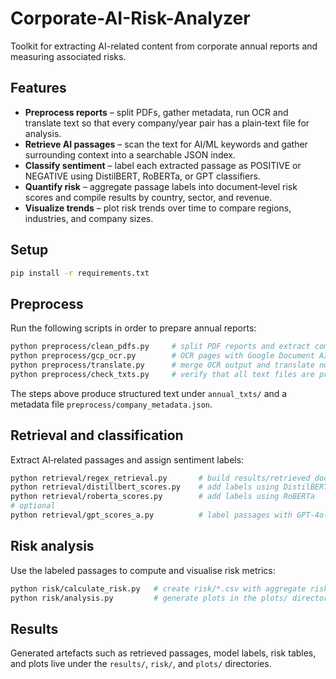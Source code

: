 # Corporate-AI-Risk-Analyzer

Toolkit for extracting AI-related content from corporate annual reports and measuring associated risks.

## Features

- **Preprocess reports** – split PDFs, gather metadata, run OCR and translate text so that every company/year pair has a plain‑text file for analysis.
- **Retrieve AI passages** – scan the text for AI/ML keywords and gather surrounding context into a searchable JSON index.
- **Classify sentiment** – label each extracted passage as POSITIVE or NEGATIVE using DistilBERT, RoBERTa, or GPT classifiers.
- **Quantify risk** – aggregate passage labels into document‑level risk scores and compile results by country, sector, and revenue.
- **Visualize trends** – plot risk trends over time to compare regions, industries, and company sizes.

## Setup

```bash
pip install -r requirements.txt
```

## Preprocess

Run the following scripts in order to prepare annual reports:

```bash
python preprocess/clean_pdfs.py     # split PDF reports and extract company metadata
python preprocess/gcp_ocr.py        # OCR pages with Google Document AI
python preprocess/translate.py      # merge OCR output and translate non‑English text
python preprocess/check_txts.py     # verify that all text files are present
```

The steps above produce structured text under `annual_txts/` and a metadata file `preprocess/company_metadata.json`.

## Retrieval and classification

Extract AI‑related passages and assign sentiment labels:

```bash
python retrieval/regex_retrieval.py       # build results/retrieved_docs.json
python retrieval/distillbert_scores.py    # add labels using DistilBERT
python retrieval/roberta_scores.py        # add labels using RoBERTa
# optional
python retrieval/gpt_scores_a.py          # label passages with GPT‑4o‑mini
```

## Risk analysis

Use the labeled passages to compute and visualise risk metrics:

```bash
python risk/calculate_risk.py   # create risk/*.csv with aggregate risk scores
python risk/analysis.py         # generate plots in the plots/ directory
```

## Results

Generated artefacts such as retrieved passages, model labels, risk tables, and plots live under the `results/`, `risk/`, and `plots/` directories.

